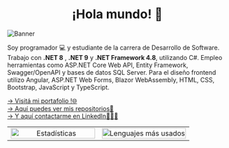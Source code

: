 <div align="center">
<h1>¡Hola mundo! 👋 </h1>
</div>

<img src="https://i.imgur.com/e68uLgX.png" alt="Banner">

Soy programador 💻 y estudiante de la carrera de Desarrollo de Software. Trabajo con __.NET 8__ , __.NET 9__ y __.NET Framework 4.8__, utilizando C#. Empleo herramientas como ASP.NET Core Web API, Entity Framework, Swagger/OpenAPI y bases de datos SQL Server. Para el diseño frontend utilizo Angular, ASP.NET Web Forms, Blazor WebAssembly, HTML, CSS, Bootstrap, JavaScript y TypeScript.

<!--🌱 Actualmente expandiendo mis conocimientos en .NET 9, Blazor y Angular -->

<!-- <img src="logo-transparent.png" alt="Logo de GitHub" width="70">  -->

[-> Visitá mi portafolio !🌐](https://portafolio-stefano-gaggero.netlify.app/)  
[-> Aquí puedes ver mis repositorios📌](https://github.com/lucagaggero7?tab=repositories)  
[-> Y aquí contactarme en LinkedIn👨🏻‍💼](https://www.linkedin.com/in/stefano-gaggero-508a09183/?originalSubdomain=ar)


<table>
  <tr>
    <!-- Primera Columna -->
    <td align="center" width="50%">
      <picture>
        <source
          srcset="https://github-readme-stats.vercel.app/api?username=lucagaggero7&bg-color=white&title_color=0134ff&icon_color=0134ff&border_color=0134ff&text_bold=true&hide=contribs&show_icons=true&theme=dark&locale=es&custom_title=Estadisticas"
          media="(prefers-color-scheme: dark)"
        />
        <source
          srcset="https://github-readme-stats.vercel.app/api?username=lucagaggero7&title_color=0134ff&icon_color=0134ff&border_color=0134ff&text_bold=true&hide=contribs&show_icons=true&theme=transparent&locale=es&custom_title=Estadisticas"
          media="(prefers-color-scheme: light), (prefers-color-scheme: no-preference)"
        />
        <img
          src="https://github-readme-stats.vercel.app/api?username=lucagaggero7&show_icons=true"
          alt="Estadísticas"
          style=" width: 100%;"
        />
      </picture>
    </td>
    <!-- Segunda Columna -->
    <td align="center" width="50%">
      <picture>
        <source
          srcset="https://github-readme-stats.vercel.app/api/top-langs?username=lucagaggero7&ring_color=0134ff&title_color=0134ff&icon_color=0134ff&border_color=0134ff&text_bold=true&theme=dark&custom_title=Lenguajes%20m%C3%A1s%20usados&hide_progress=true&langs_count=6"
          media="(prefers-color-scheme: dark)"
        />
        <source
          srcset="https://github-readme-stats.vercel.app/api/top-langs?username=lucagaggero7&ring_color=0134ff&title_color=0134ff&icon_color=0134ff&border_color=0134ff&text_bold=true&theme=transparent&custom_title=Lenguajes%20m%C3%A1s%20usados&hide_progress=true&langs_count=6"
          media="(prefers-color-scheme: light), (prefers-color-scheme: no-preference)"
        />
        <img
          src="https://github-readme-stats.vercel.app/api/top-langs?username=lucagaggero7&show_icons=true"
          alt="Lenguajes más usados"
          style=" width: 100%;"
        />
      </picture>
    </td>
  </tr>
</table>

<!--
[![Harlok's WakaTime stats](https://github-readme-stats.vercel.app/api/wakatime?username=@lucagaggero7)](https://github.com/anuraghazra/github-readme-stats)
-->

<!--
**lucagaggero7/lucagaggero7** is a ✨ _special_ ✨ repository because its `README.md` (this file) appears on your GitHub profile.

Here are some ideas to get you started:

- 🔭 I’m currently working on ...
- 🌱 I’m currently learning ...
- 👯 I’m looking to collaborate on ...
- 🤔 I’m looking for help with ...
- 💬 Ask me about ...
- 📫 How to reach me: ...
- 😄 Pronouns: ...
- ⚡ Fun fact: ...
-->
